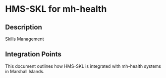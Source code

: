 # HMS-SKL for mh-health

## Description

Skills Management

## Integration Points

This document outlines how HMS-SKL is integrated with mh-health systems in Marshall Islands.
